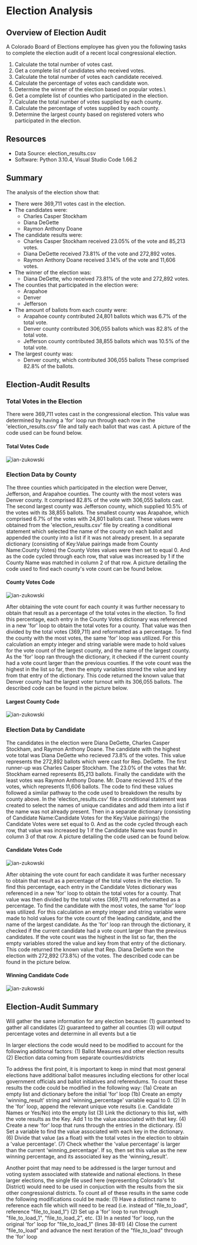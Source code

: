 # Election Analysis

## Overview of Election Audit
A Colorado Board of Elections employee has given you the following tasks to complete the election audit of a recent local congressional election.

1. Calculate the total number of votes cast.
2. Get a complete list of candidates who received votes.
3. Calculate the total number of votes each candidate received.
4. Calculate the percentage of votes each candidate won.
5. Determine the winner of the election based on popular votes.\
6. Get a complete list of counties who participated in the election.
7. Calculate the total number of votes supplied by each county.
8. Calculate the percentage of votes supplied by each county.
9. Determine the largest county based on registered voters who participated in the election.

## Resources
- Data Source: election_results.csv
- Software: Python 3.10.4, Visual Studio Code 1.66.2

## Summary
The analysis of the election show that:
- There were 369,711 votes cast in the election.
- The candidates were:
    - Charles Casper Stockham
    - Diana DeGette
    - Raymon Anthony Doane
- The candidate results were:
    - Charles Casper Stockham received 23.05% of the vote and 85,213 votes.
    - Diana DeGette received 73.81% of the vote and 272,892 votes.
    - Raymon Anthony Doane received 3.14% of the vote and 11,606 votes.
- The winner of the election was:
    - Diana DeGette, who received 73.81% of the vote and 272,892 votes.
- The counties that participated in the election were:
    - Arapahoe
    - Denver
    - Jefferson
- The amount of ballots from each county were:
    - Arapahoe county contributed 24,801 ballots which was 6.7% of the total vote.
    - Denver county contributed 306,055 ballots which was 82.8% of the total vote.
    - Jefferson county contributed 38,855 ballots which was 10.5% of the total vote.
- The largest county was:
    -  Denver county, which contributed 306,055 ballots These comprised 82.8% of the ballots.

## Election-Audit Results
### Total Votes in the Election
<!-- How many votes were cast in this congressional election? -->
There were 369,711 votes cast in the congressional election. This value was determined by having a 'for' loop run through each row in the 'election_results.csv' file and tally each ballot that was cast. A picture of the code used can be found below.

#### Total Votes Code
![ian-zukowski](Total_Votes_Code.png)
<!-- (44-48) -->

### Election Data by County
<!-- Provide a breakdown of the number of votes and the percentage of total votes for each county in the precinct. -->
<!-- Which county had the largest number of votes? -->
The three counties which participated in the election were Denver, Jefferson, and Arapahoe counties. The county with the most voters was Denver county. It comprised 82.8% of the vote with 306,055 ballots cast. The second largest county was Jefferson county, which supplied 10.5% of the votes with its 38,855 ballots. The smallest county was Arapahoe, which comprised 6.7% of the votes with 24,801 ballots cast.
These values were obtained from the 'election_results.csv' file by creating a conditional statement which selected the name of the county on each ballot and appended the county into a list if it was not already present. 
In a separate dictionary (consisting of Key:Value pairings made from County Name:County Votes) the County Votes values were then set to equal 0. And as the code cycled through each row, that value was increased by 1 if the County Name was matched in column 2 of that row.
A picture detailing the code used to find each county's vote count can be found below.

#### County Votes Code
![ian-zukowski](County_Votes_Code.png)
<!-- (69-80) -->

After obtaining the vote count for each county it was further necessary to obtain that result as a percentage of the total votes in the election. To find this percentage, each entry in the County Votes dictionary was referenced in a new 'for' loop to obtain the total votes for a county. That value was then divided by the total votes (369,711) and reformatted as a percentage.
To find the county with the most votes, the same 'for' loop was utilized. For this calculation an empty integer and string variable were made to hold values for the vote count of the largest county, and the name of the largest county. As the 'for' loop ran through the dictionary, it checked if the current county had a vote count larger than the previous counties. If the vote count was the highest in the list so far, then the empty variables stored the value and key from that entry of the dictionary. This code returned the known value that Denver county had the largest voter turnout with its 306,055 ballots.
The described code can be found in the picture below.

#### Largest County Code
![ian-zukowski](Largest_County_Code.png)
<!-- (96-115) -->

### Election Data by Candidate
<!-- Provide a breakdown of the number of votes and the percentage of the total votes each candidate received. -->
The candidates in the election were Diana DeGette, Charles Casper Stockham, and Raymon Anthony Doane. The candidate with the highest vote total was Diana DeGette who recieved 73.8% of the votes. This value represents the 272,892 ballots which were cast for Rep. DeGette. The first runner-up was Charles Casper Stockham. The 23.0% of the votes that Mr. Stockham earned represents 85,213 ballots. Finally the candidate with the least votes was Raymon Anthony Doane. Mr. Doane recieved 3.1% of the votes, which represents 11,606 ballots.
The code to find these values followed a similar pathway to the code used to breakdown the results by county above. In the 'election_results.csv' file a conditional statement was created to select the names of unique candidates and add them into a list if the name was not already present.
Then in a separate dictionary (consisting of Candidate Name:Candidate Votes for the Key:Value pairings) the Candidate Votes were set equal to 0. And as the code cycled through each row, that value was increased by 1 if the Candidate Name was found in column 3 of that row.
A picture detailing the code used can be found below.

#### Candidate Votes Code
![ian-zukowski](Candidate_Votes_Code)
<!-- (56-67) -->

<!-- Which candidate won the election, what was their vote count, and what was their percentage of the total votes?  -->

After obtaining the vote count for each candidate it was further necessary to obtain that result as a percentage of the total votes in the election. To find this percentage, each entry in the Candidate Votes dictionary was referenced in a new 'for' loop to obtain the total votes for a county. That value was then divided by the total votes (369,711) and reformatted as a percentage.
To find the candidate with the most votes, the same 'for' loop was utilized. For this calculation an empty integer and string variable were made to hold values for the vote count of the leading candidate, and the name of the largest candidate. As the 'for' loop ran through the dictionary, it checked if the current candidate had a vote count larger than the previous candidates. If the vote count was the highest in the list so far, then the empty variables stored the value and key from that entry of the dictionary. This code returned the known value that Rep. Diana DeGette won the election with 272,892 (73.8%) of the votes.
The described code can be found in the picture below.

#### Winning Candidate Code
![ian-zukowski](Winning_Candidate_Code)
<!-- (132-151) -->

## Election-Audit Summary
Will gather the same information for any election because:
(1) guaranteed to gather all candidates
(2) guaranteed to gather all counties
(3) will output percentage votes and determine in all events but a tie


In larger elections the code would need to be modified to account for the following additional factors:
(1) Ballot Measures and other election results
(2) Election data coming from separate counties/districts

To address the first point, it is important to keep in mind that most general elections have additional ballot measures including elections for other local government officials and ballot initiatives and referendums. To count these results the code could be modified in the following way:
    (1a) Create an empty list and dictionary before the initial 'for' loop
    (1b) Create an empty 'winning_result' string and 'winning_percentage' variable equal to 0.
    (2) In the 'for' loop, append the relevant unique vote results (i.e. Candidate Names or Yes/No) into the empty list
    (3) Link the dictionary to this list, with the vote results as the Key. Add 1 to the value associated with that key.
    (4) Create a new 'for' loop that runs through the entries in the dictionary.
    (5) Set a variable to find the value associated with each key in the dictionary.
    (6) Divide that value (as a float) with the total votes in the election to obtain a 'value percentage'.
    (7) Check whether the 'value percentage' is larger than the current 'winning_percentage'. If so, then set this value as the new winning percentage, and its associated key as the 'winning_result'.

Another point that may need to be addressed is the larger turnout and voting system associated with statewide and national elections. In these larger elections, the single file used here (representing Colorado's 1st District) would need to be used in conjuction with the results from the six other congressional districts. To count all of these results in the same code the following modifications could be made:
    (1) Have a distinct name to reference each file which will need to be read (i.e. instead of "file_to_load", reference "file_to_load_1")
    (2) Set up a 'for' loop to run through "file_to_load_1", "file_to_load_2", etc.
    (3) In a nested 'for' loop, run the original 'for' loop for "file_to_load_1" (lines 38-81)
    (4) Close the current "file_to_load" and advance the next iteration of the "file_to_load" through the 'for' loop
